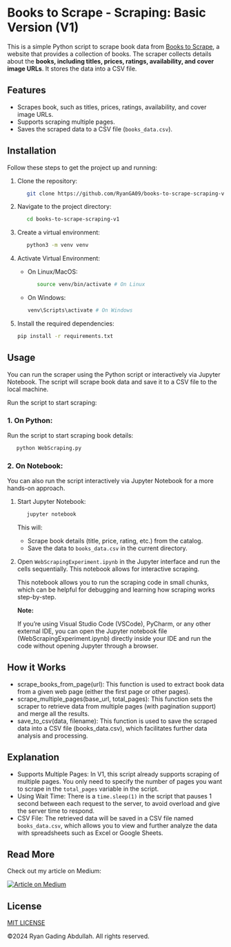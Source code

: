# Books to Scrape - Scraping: Basic Version (V1)

This is a simple Python script to scrape book data from [Books to Scrape](https://books.toscrape.com/), a website that provides a collection of books. The scraper collects details about the **books, including titles, prices, ratings, availability, and cover image URLs**. It stores the data into a CSV file.

## Features

- Scrapes book, such as titles, prices, ratings, availability, and cover image URLs.
- Supports scraping multiple pages.
- Saves the scraped data to a CSV file (`books_data.csv`).

## Installation

Follow these steps to get the project up and running:

1. Clone the repository:

   ```bash
      git clone https://github.com/RyanGA09/books-to-scrape-scraping-v1.git
   ```

2. Navigate to the project directory:

   ```bash
      cd books-to-scrape-scraping-v1
   ```

3. Create a virtual environment:

   ```bash
      python3 -m venv venv
   ```

4. Activate Virtual Environment:

   - On Linux/MacOS:

      ```bash
         source venv/bin/activate # On Linux
      ```

   - On Windows:

     ```bash
     venv\Scripts\activate # On Windows
     ```

5. Install the required dependencies:

   ```bash
   pip install -r requirements.txt
   ```

## Usage

You can run the scraper using the Python script or interactively via Jupyter Notebook. The script will scrape book data and save it to a CSV file to the local machine.

Run the script to start scraping:

### 1. On Python:

   Run the script to start scraping book details:
   
   ```bash
      python WebScraping.py
   ```

### 2. On Notebook:

   You can also run the script interactively via Jupyter Notebook for a more hands-on approach.
   
   1. Start Jupyter Notebook:

      ```bash
         jupyter notebook
      ```

      This will:

      - Scrape book details (title, price, rating, etc.) from the catalog.
      - Save the data to `books_data.csv` in the current directory.

   3. Open `WebScrapingExperiment.ipynb` in the Jupyter interface and run the cells sequentially. This notebook allows for interactive scraping.

      This notebook allows you to run the scraping code in small chunks, which can be helpful for debugging and learning how scraping works step-by-step.
      
      **Note:**
      
      If you’re using Visual Studio Code (VSCode), PyCharm, or any other external IDE, you can open the Jupyter notebook file (WebScrapingExperiment.ipynb) directly inside your IDE and run the code without opening Jupyter through a browser.

## How it Works

- scrape_books_from_page(url): This function is used to extract book data from a given web page (either the first page or other pages).
- scrape_multiple_pages(base_url, total_pages): This function sets the scraper to retrieve data from multiple pages (with pagination support) and merge all the results.
- save_to_csv(data, filename): This function is used to save the scraped data into a CSV file (books_data.csv), which facilitates further data analysis and processing.

## Explanation

- Supports Multiple Pages: In V1, this script already supports scraping of multiple pages. You only need to specify the number of pages you want to scrape in the `total_pages` variable in the script.
- Using Wait Time: There is a `time.sleep(1)` in the script that pauses 1 second between each request to the server, to avoid overload and give the server time to respond.
- CSV File: The retrieved data will be saved in a CSV file named `books_data.csv`, which allows you to view and further analyze the data with spreadsheets such as Excel or Google Sheets.

## Read More

Check out my article on Medium:

<a href="https://medium.com/@ryangadingabdullah/article-title" target="blank">
    <img src="https://img.shields.io/badge/Medium-Article-000000?logo=medium&style=for-the-badge" alt="Article on Medium" />
</a>

## License

[MIT LICENSE](LICENSE)

&copy;2024 Ryan Gading Abdullah. All rights reserved.

